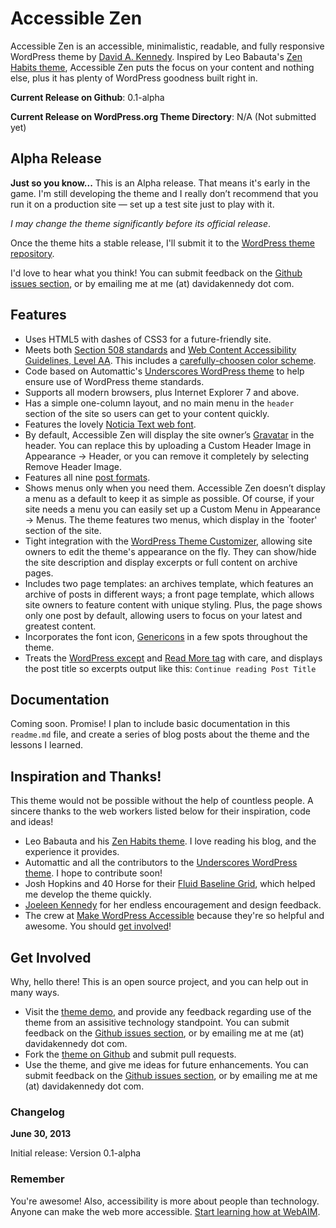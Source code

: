# Accessible Zen

Accessible Zen is an accessible, minimalistic, readable, and fully responsive WordPress theme by [David A. Kennedy](http://davidakennedy.com). Inspired by Leo Babauta's [Zen Habits theme](http://zenhabits.net/theme/), Accessible Zen puts the focus on your content and nothing else, plus it has plenty of WordPress goodness built right in.

**Current Release on Github**: 0.1-alpha

**Current Release on WordPress.org Theme Directory**: N/A (Not submitted yet)

## Alpha Release

**Just so you know...** This is an Alpha release. That means it's early in the game. I'm still developing the theme and I really don’t recommend that you run it on a production site — set up a test site just to play with it.

*I may change the theme significantly before its official release*.

Once the theme hits a stable release, I'll submit it to the [WordPress theme repository](http://wordpress.org/themes/).

I'd love to hear what you think! You can submit feedback on the [Github issues section](https://github.com/davidakennedy/Accessible-Zen/issues), or by emailing me at me (at) davidakennedy dot com.

## Features

- Uses HTML5 with dashes of CSS3 for a future-friendly site.
- Meets both [Section 508 standards](http://www.section508.gov/index.cfm?&FuseAction=Content&ID=12) and [Web Content Accessibility Guidelines, Level AA](http://www.w3.org/TR/WCAG/). This includes a [carefully-choosen color scheme](http://accessibility.oit.ncsu.edu/tools/color-contrast/accessible-color-palette.php?colors=ffffff,f5f5f5,d5d5d5,e5e5e5,333333,666666,f6fcff,e5f7ff,00354C,00628C,008FCC,007DB2&level=AA).
- Code based on Automattic's [Underscores WordPress theme](http://underscores.me/) to help ensure use of WordPress theme standards.
- Supports all modern browsers, plus Internet Explorer 7 and above.
- Has a simple one-column layout, and no main menu in the `header` section of the site so users can get to your content quickly.
- Features the lovely [Noticia Text web font](http://www.google.com/fonts/specimen/Noticia+Text).
- By default, Accessible Zen will display the site owner’s [Gravatar](http://en.gravatar.com/) in the header. You can replace this by uploading a Custom Header Image in Appearance -> Header, or you can remove it completely by selecting Remove Header Image.
- Features all nine [post formats](http://codex.wordpress.org/Post_Formats).
- Shows menus only when you need them. Accessible Zen doesn’t display a menu as a default to keep it as simple as possible. Of course, if your site needs a menu you can easily set up a Custom Menu in Appearance -> Menus. The theme features two menus, which display in the `footer' section of the site.
- Tight integration with the [WordPress Theme Customizer](https://codex.wordpress.org/Theme_Customization_API), allowing site owners to edit the theme's appearance on the fly. They can show/hide the site description and display excerpts or full content on archive pages.
- Includes two page templates: an archives template, which features an archive of posts in different ways; a front page template, which allows site owners to feature content with unique styling. Plus, the page shows only one post by default, allowing users to focus on your latest and greatest content.
- Incorporates the font icon, [Genericons](http://genericons.com/) in a few spots throughout the theme.
- Treats the [WordPress except](http://codex.wordpress.org/Excerpt) and [Read More tag](http://codex.wordpress.org/Customizing_the_Read_More) with care, and displays the post title so excerpts output like this: `Continue reading Post Title`

## Documentation

Coming soon. Promise! I plan to include basic documentation in this `readme.md` file, and create a series of blog posts about the theme and the lessons I learned.

## Inspiration and Thanks!
 
This theme would not be possible without the help of countless people. A sincere thanks to the web workers listed below for their inspiration, code and ideas!

- Leo Babauta and his [Zen Habits theme](http://zenhabits.net/theme/). I love reading his blog, and the experience it provides.
- Automattic and all the contributors to the [Underscores WordPress theme](http://underscores.me/). I hope to contribute soon!
- Josh Hopkins and 40 Horse for their [Fluid Baseline Grid](http://fluidbaselinegrid.com/), which helped me develop the theme quickly.
- [Joeleen Kennedy](http://joeleen.net) for her endless encouragement and design feedback.
- The crew at [Make WordPress Accessible](http://make.wordpress.org/accessibility/) because they're so helpful and awesome. You should [get involved](http://make.wordpress.org/accessibility/join-us/)!

## Get Involved

Why, hello there! This is an open source project, and you can help out in many ways.

* Visit the [theme demo](http://wpthemes.davidakennedy.com/accessible-zen/), and provide any feedback regarding use of the theme from an assisitive technology standpoint. You can submit feedback on the [Github issues section](https://github.com/davidakennedy/Accessible-Zen/issues), or by emailing me at me (at) davidakennedy dot com.
* Fork the [theme on Github](https://github.com/davidakennedy/Accessible-Zen/) and submit pull requests.
* Use the theme, and give me ideas for future enhancements. You can submit feedback on the [Github issues section](https://github.com/davidakennedy/Accessible-Zen/issues), or by emailing me at me (at) davidakennedy dot com.

### Changelog

**June 30, 2013**

Initial release: Version 0.1-alpha

### Remember

You're awesome! Also, accessibility is more about people than technology. Anyone can make the web more accessible. [Start learning how at WebAIM](http://webaim.org/).